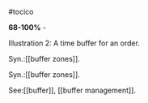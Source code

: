 #tocico

<b>68-100%</b> - 
 
Illustration 2: A time buffer for an order.


  


Syn.:[[buffer zones]].


Syn.:[[buffer zones]].



See:[[buffer]], [[buffer management]].
